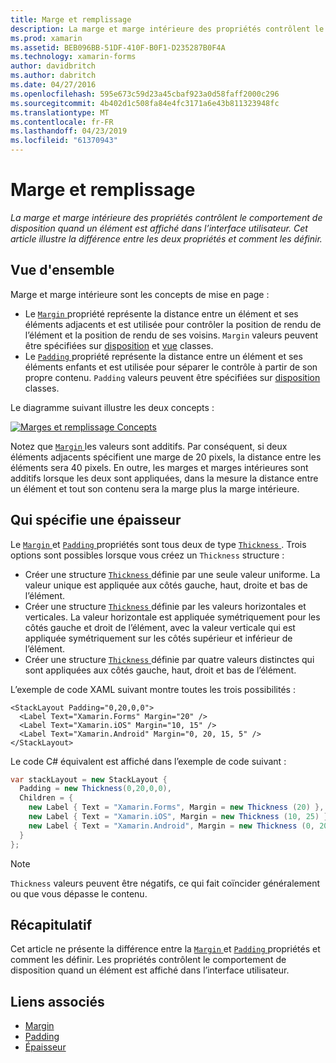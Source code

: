 ```yaml
---
title: Marge et remplissage
description: La marge et marge intérieure des propriétés contrôlent le comportement de disposition quand un élément est affiché dans l’interface utilisateur. Cet article illustre la différence entre les deux propriétés et comment les définir.
ms.prod: xamarin
ms.assetid: BEB096BB-51DF-410F-B0F1-D235287B0F4A
ms.technology: xamarin-forms
author: davidbritch
ms.author: dabritch
ms.date: 04/27/2016
ms.openlocfilehash: 595e673c59d23a45cbaf923a0d58faff2000c296
ms.sourcegitcommit: 4b402d1c508fa84e4fc3171a6e43b811323948fc
ms.translationtype: MT
ms.contentlocale: fr-FR
ms.lasthandoff: 04/23/2019
ms.locfileid: "61370943"
---
```

# <a name="margin-and-padding"></a>Marge et remplissage

_La marge et marge intérieure des propriétés contrôlent le comportement de disposition quand un élément est affiché dans l’interface utilisateur. Cet article illustre la différence entre les deux propriétés et comment les définir._

## <a name="overview"></a>Vue d'ensemble

Marge et marge intérieure sont les concepts de mise en page :

- Le [ `Margin` ](xref:Xamarin.Forms.View.Margin) propriété représente la distance entre un élément et ses éléments adjacents et est utilisée pour contrôler la position de rendu de l’élément et la position de rendu de ses voisins. `Margin` valeurs peuvent être spécifiées sur [disposition](~/xamarin-forms/user-interface/controls/layouts.md) et [vue](~/xamarin-forms/user-interface/controls/views.md) classes.
- Le [ `Padding` ](xref:Xamarin.Forms.Layout.Padding) propriété représente la distance entre un élément et ses éléments enfants et est utilisée pour séparer le contrôle à partir de son propre contenu. `Padding` valeurs peuvent être spécifiées sur [disposition](~/xamarin-forms/user-interface/controls/layouts.md) classes.

Le diagramme suivant illustre les deux concepts :

[![](margin-and-padding-images/margins-and-padding-sml.png "Marges et remplissage Concepts")](margin-and-padding-images/margins-and-padding.png#lightbox "marges et remplissage Concepts")

Notez que [ `Margin` ](xref:Xamarin.Forms.View.Margin) les valeurs sont additifs. Par conséquent, si deux éléments adjacents spécifient une marge de 20 pixels, la distance entre les éléments sera 40 pixels. En outre, les marges et marges intérieures sont additifs lorsque les deux sont appliquées, dans la mesure la distance entre un élément et tout son contenu sera la marge plus la marge intérieure.

## <a name="specifying-a-thickness"></a>Qui spécifie une épaisseur

Le [ `Margin` ](xref:Xamarin.Forms.View.Margin) et [ `Padding` ](xref:Xamarin.Forms.Layout.Padding) propriétés sont tous deux de type [ `Thickness` ](xref:Xamarin.Forms.Thickness). Trois options sont possibles lorsque vous créez un `Thickness` structure :

- Créer une structure [ `Thickness` ](xref:Xamarin.Forms.Thickness) définie par une seule valeur uniforme. La valeur unique est appliquée aux côtés gauche, haut, droite et bas de l’élément.
- Créer une structure [ `Thickness` ](xref:Xamarin.Forms.Thickness) définie par les valeurs horizontales et verticales. La valeur horizontale est appliquée symétriquement pour les côtés gauche et droit de l’élément, avec la valeur verticale qui est appliquée symétriquement sur les côtés supérieur et inférieur de l’élément.
- Créer une structure [ `Thickness` ](xref:Xamarin.Forms.Thickness) définie par quatre valeurs distinctes qui sont appliquées aux côtés gauche, haut, droit et bas de l’élément.

L’exemple de code XAML suivant montre toutes les trois possibilités :

```xaml
<StackLayout Padding="0,20,0,0">
  <Label Text="Xamarin.Forms" Margin="20" />
  <Label Text="Xamarin.iOS" Margin="10, 15" />
  <Label Text="Xamarin.Android" Margin="0, 20, 15, 5" />
</StackLayout>
```

Le code C# équivalent est affiché dans l’exemple de code suivant :

```csharp
var stackLayout = new StackLayout {
  Padding = new Thickness(0,20,0,0),
  Children = {
    new Label { Text = "Xamarin.Forms", Margin = new Thickness (20) },
    new Label { Text = "Xamarin.iOS", Margin = new Thickness (10, 25) },
    new Label { Text = "Xamarin.Android", Margin = new Thickness (0, 20, 15, 5) }
  }
};
```

> [!NOTE]
> `Thickness` valeurs peuvent être négatifs, ce qui fait coïncider généralement ou que vous dépasse le contenu.

## <a name="summary"></a>Récapitulatif

Cet article ne présente la différence entre la [ `Margin` ](xref:Xamarin.Forms.View.Margin) et [ `Padding` ](xref:Xamarin.Forms.Layout.Padding) propriétés et comment les définir. Les propriétés contrôlent le comportement de disposition quand un élément est affiché dans l’interface utilisateur.


## <a name="related-links"></a>Liens associés

- [Margin](xref:Xamarin.Forms.View.Margin)
- [Padding](xref:Xamarin.Forms.Layout.Padding)
- [Épaisseur](xref:Xamarin.Forms.Thickness)

